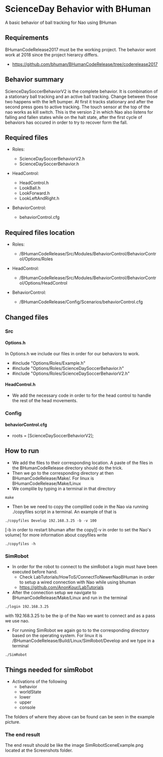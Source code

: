 # ScienceDay Behavior with BHuman

A basic behavior of ball tracking for Nao using BHuman

## Requirements
BHumanCodeRelease2017 must be the working project. The behavior wont work at 2018 since the project hierarcy differs.
- https://github.com/bhuman/BHumanCodeRelease/tree/coderelease2017

## Behavior summary

 ScienceDaySoccerBehaviorV2 is the complete behavior. It is combination of a stationary ball tracking and an active ball tracking.
Change between those two happens with the left bumper. At first it tracks stationary and after the second press goes to active
tracking. The touch sensor at the top of the nao works as kill switch.
This is the version 2 in which Nao also listens for falling and fallen states while on the halt state, after the first cycle of behaviors has occured in order to try to recover form the fall.

## Required files

- Roles:
    - ScienceDaySoccerBehaviorV2.h
    - ScienceDaySoccerBehavior.h

- HeadControl:
    - HeadControl.h
    - LookBall.h
    - LookForward.h
    - LookLeftAndRight.h

- BehaviorControl:
    - behaviorControl.cfg

## Required files location

- Roles:
    - /BHumanCodeRelease/Src/Modules/BehaviorControl/BehaviorControl/Options/Roles

- HeadControl:
    - /BHumanCodeRelease/Src/Modules/BehaviorControl/BehaviorControl/Options/HeadControl

- BehaviorControl:
    - /BHumanCodeRelease/Config/Scenarios/behaviorControl.cfg

## Changed files

### Src

#### Options.h 

In Options.h we include our files in order for our behaviors to work.

- #include "Options/Roles/Example.h"
- #include "Options/Roles/ScienceDaySoccerBehavior.h"
- #include "Options/Roles/ScienceDaySoccerBehaviorV2.h"

#### HeadControl.h

- We add the necessary code in order to for the head control to handle the rest of the head movements.

### Config

#### behaviorControl.cfg

- roots = [ScienceDaySoccerBehaviorV2];

## How to run

- We add the files to their corresponding location. A paste of the files in the BHumanCodeRelease directory should do the trick.
- Then we go to the corresponding directory at then BHumanCodeRelease/Make/. For linux is BHumanCodeRelease/Make/Linux
- We complile by typing in a terminal in that directory
```
make
```
- Then be we need to copy the compliled code in the Nao via running ./copyfiles script in a terminal.
An example of that is
```
./copyfiles Develop 192.168.3.25 -b -v 100
```
[-b in order to restart bhuman after the copy][-v in order to set the Nao's volume]
for more information about copyfiles write 
```
./copyfiles -h 
```

### SimRobot

- In order for the robot to connect to the simRobot a login must have been executed before hand.
    - Check LabTutorials/HowToS/ConnectToNewerNaoBHuman in order to setup a wired connection with Nao while using bhuman
    - https://github.com/AnonKour/LabTutorials
- After the connection setup we navigate to BHumanCodeRelease/Make/Linux and run in the terminal
```
./login 192.168.3.25 
```
with 192.168.3.25 to be the ip of the Nao we want to connect and as a pass we use nao.

- For running SimRobot we again go to to the corresponding directory based on the operating system. For linux it is
/BHumanCodeRelease/Build/Linux/SimRobot/Develop and we type in a terminal
```
./SimRobot
```

## Things needed for simRobot

- Activations of the following
    - behavior
    - worldState
    - lower
    - upper
    - console

The folders of where they above can be found can be seen in the example picture.

### The end result

The end result should be like the image SimRobotSceneExample.png located at the Screenshots folder.